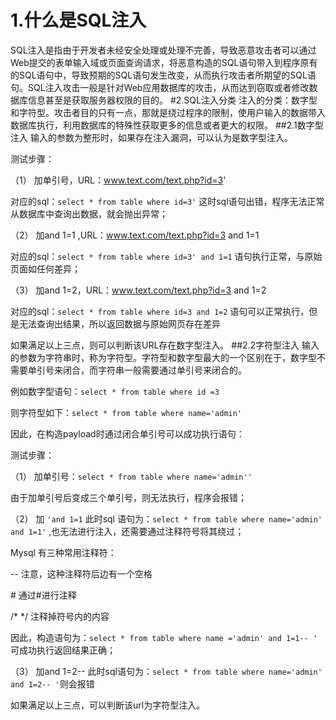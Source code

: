 # 1.什么是SQL注入

SQL注入是指由于开发者未经安全处理或处理不完善，导致恶意攻击者可以通过Web提交的表单输入域或页面查询请求，将恶意构造的SQL语句带入到程序原有的SQL语句中，导致预期的SQL语句发生改变，从而执行攻击者所期望的SQL语句。SQL注入攻击一般是针对Web应用数据库的攻击，从而达到窃取或者修改数据库信息甚至是获取服务器权限的目的。
#2.SQL注入分类
注入的分类：数字型和字符型。攻击者目的只有一点，那就是绕过程序的限制，使用户输入的数据带入数据库执行，利用数据库的特殊性获取更多的信息或者更大的权限。
##2.1数字型注入
输入的参数为整形时，如果存在注入漏洞，可以认为是数字型注入。

测试步骤：

（1） 加单引号，URL：www.text.com/text.php?id=3'

对应的sql：`select * from table where id=3'` 这时sql语句出错，程序无法正常从数据库中查询出数据，就会抛出异常；

（2） 加and 1=1 ,URL：www.text.com/text.php?id=3 and 1=1

对应的sql：`select * from table where id=3' and 1=1` 语句执行正常，与原始页面如任何差异；

（3） 加and 1=2，URL：www.text.com/text.php?id=3 and 1=2

对应的sql：`select * from table where id=3 and 1=2` 语句可以正常执行，但是无法查询出结果，所以返回数据与原始网页存在差异

如果满足以上三点，则可以判断该URL存在数字型注入。
##2.2字符型注入
输入的参数为字符串时，称为字符型。字符型和数字型最大的一个区别在于，数字型不需要单引号来闭合，而字符串一般需要通过单引号来闭合的。

例如数字型语句：`select * from table where id =3`

则字符型如下：`select * from table where name='admin'`

因此，在构造payload时通过闭合单引号可以成功执行语句：

测试步骤：

（1） 加单引号：`select * from table where name='admin''`

由于加单引号后变成三个单引号，则无法执行，程序会报错；

（2） 加 `'and 1=1` 此时sql 语句为：`select * from table where name='admin' and 1=1'` ,也无法进行注入，还需要通过注释符号将其绕过；

Mysql 有三种常用注释符：

-- 注意，这种注释符后边有一个空格

\# 通过\#进行注释

/\* \*/ 注释掉符号内的内容

因此，构造语句为：`select * from table where name ='admin' and 1=1-- '` 可成功执行返回结果正确；

（3） 加and 1=2-- 此时sql语句为：`select * from table where name='admin' and 1=2-- '`则会报错

如果满足以上三点，可以判断该url为字符型注入。



